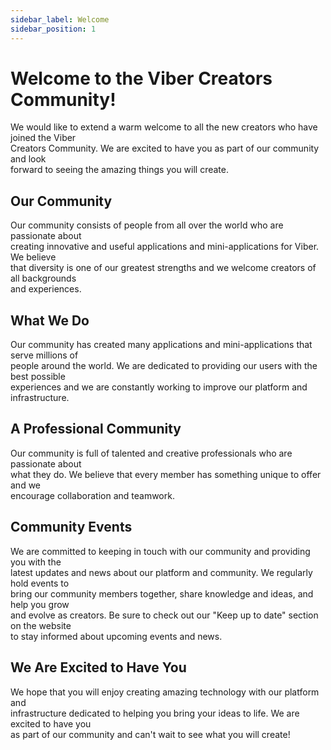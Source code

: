 ```yaml
---
sidebar_label: Welcome
sidebar_position: 1
---
```


# Welcome to the Viber Creators Community!

We would like to extend a warm welcome to all the new creators who have joined the Viber<br/>
Creators Community. We are excited to have you as part of our community and look<br/>
forward to seeing the amazing things you will create.

## Our Community

Our community consists of people from all over the world who are passionate about<br/>
creating innovative and useful applications and mini-applications for Viber. We believe<br/>
that diversity is one of our greatest strengths and we welcome creators of all backgrounds<br/>
and experiences.

## What We Do

Our community has created many applications and mini-applications that serve millions of<br/>
people around the world. We are dedicated to providing our users with the best possible<br/>
experiences and we are constantly working to improve our platform and infrastructure.

## A Professional Community

Our community is full of talented and creative professionals who are passionate about<br/>
what they do. We believe that every member has something unique to offer and we<br/>
encourage collaboration and teamwork.

## Community Events

We are committed to keeping in touch with our community and providing you with the<br/>
latest updates and news about our platform and community. We regularly hold events to<br/>
bring our community members together, share knowledge and ideas, and help you grow<br/>
and evolve as creators. Be sure to check out our "Keep up to date" section on the website<br/>
to stay informed about upcoming events and news.

## We Are Excited to Have You
We hope that you will enjoy creating amazing technology with our platform and<br/>
infrastructure dedicated to helping you bring your ideas to life. We are excited to have you<br/>
as part of our community and can't wait to see what you will create!
